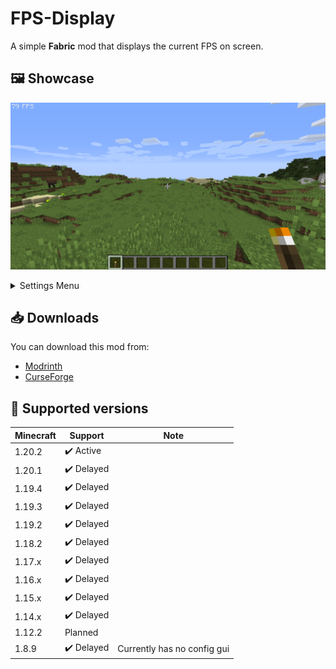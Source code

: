 # FPS-Display
A simple **Fabric** mod that displays the current FPS on screen.

## 🖼️ Showcase

![preview](./media/showcase/fps-counter.png)

<details>
<summary>Settings Menu</summary>

![settings](./media/showcase/options-clothconfig.png)

</details>

## 📥 Downloads

You can download this mod from:
* [Modrinth](https://modrinth.com/mod/fpsdisplay)
* [CurseForge](https://www.curseforge.com/minecraft/mc-mods/fpsdisplay)

## 🎲 Supported versions

| Minecraft | Support                    | Note                        |
| --------- | -------------------------- | --------------------------- |
| 1.20.2    | :heavy_check_mark: Active  |
| 1.20.1    | :heavy_check_mark: Delayed |
| 1.19.4    | :heavy_check_mark: Delayed |
| 1.19.3    | :heavy_check_mark: Delayed |
| 1.19.2    | :heavy_check_mark: Delayed |
| 1.18.2    | :heavy_check_mark: Delayed |
| 1.17.x    | :heavy_check_mark: Delayed |
| 1.16.x    | :heavy_check_mark: Delayed |
| 1.15.x    | :heavy_check_mark: Delayed |
| 1.14.x    | :heavy_check_mark: Delayed |
| 1.12.2    | Planned                    |
| 1.8.9     | :heavy_check_mark: Delayed | Currently has no config gui |
